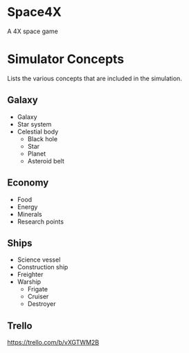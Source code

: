 # Space4X
A 4X space game

Simulator Concepts
==================
Lists the various concepts that are included in the simulation.

## Galaxy
* Galaxy
* Star system
* Celestial body
  * Black hole
  * Star
  * Planet
  * Asteroid belt

## Economy
* Food
* Energy
* Minerals
* Research points

## Ships
* Science vessel
* Construction ship
* Freighter
* Warship
  * Frigate
  * Cruiser
  * Destroyer

## Trello
https://trello.com/b/vXGTWM2B
